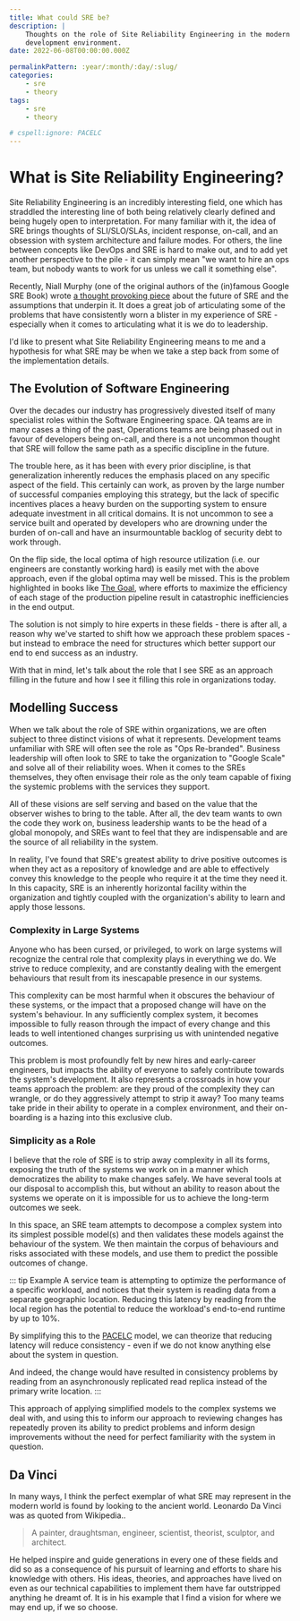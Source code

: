 ```yaml
---
title: What could SRE be?
description: |
    Thoughts on the role of Site Reliability Engineering in the modern software
    development environment.
date: 2022-06-08T00:00:00.000Z

permalinkPattern: :year/:month/:day/:slug/
categories:
    - sre
    - theory
tags:
    - sre
    - theory

# cspell:ignore: PACELC
---
```


# What is Site Reliability Engineering?
Site Reliability Engineering is an incredibly interesting field, one which has straddled
the interesting line of both being relatively clearly defined and being hugely open to
interpretation. For many familiar with it, the idea of SRE brings thoughts of SLI/SLO/SLAs,
incident response, on-call, and an obsession with system architecture and failure modes. For
others, the line between concepts like DevOps and SRE is hard to make out, and to add yet
another perspective to the pile - it can simply mean "we want to hire an ops team, but nobody
wants to work for us unless we call it something else".

Recently, Niall Murphy (one of the original authors of the (in)famous Google SRE Book) wrote
[a thought provoking piece](https://blog.relyabilit.ie/what-sre-could-be/) about the future of
SRE and the assumptions that underpin it. It does a great job of articulating some of the
problems that have consistently worn a blister in my experience of SRE - especially when it comes
to articulating what it is we do to leadership.

I'd like to present what Site Reliability Engineering means to me and a hypothesis for what
SRE may be when we take a step back from some of the implementation details.

<!-- more -->

## The Evolution of Software Engineering
Over the decades our industry has progressively divested itself of many specialist roles within
the Software Engineering space. QA teams are in many cases a thing of the past, Operations teams
are being phased out in favour of developers being on-call, and there is a not uncommon thought
that SRE will follow the same path as a specific discipline in the future.

The trouble here, as it has been with every prior discipline, is that generalization inherently
reduces the emphasis placed on any specific aspect of the field. This certainly can work, as proven
by the large number of successful companies employing this strategy, but the lack of specific
incentives places a heavy burden on the supporting system to ensure adequate investment in all
critical domains. It is not uncommon to see a service built and operated by developers who are
drowning under the burden of on-call and have an insurmountable backlog of security debt to work
through.

On the flip side, the local optima of high resource utilization (i.e. our engineers are constantly
working hard) is easily met with the above approach, even if the global optima may well be missed.
This is the problem highlighted in books like [The Goal](https://www.amazon.co.uk/Goal-Process-Ongoing-Improvement/dp/0884271951),
where efforts to maximize the efficiency of each stage of the production pipeline result in catastrophic
inefficiencies in the end output.

The solution is not simply to hire experts in these fields - there is after all, a reason why we've
started to shift how we approach these problem spaces - but instead to embrace the need for structures
which better support our end to end success as an industry.

With that in mind, let's talk about the role that I see SRE as an approach filling in the future
and how I see it filling this role in organizations today.

## Modelling Success
When we talk about the role of SRE within organizations, we are often subject to three distinct
visions of what it represents. Development teams unfamiliar with SRE will often see the role as
"Ops Re-branded". Business leadership will often look to SRE to take the organization to "Google
Scale" and solve all of their reliability woes. When it comes to the SREs themselves, they often
envisage their role as the only team capable of fixing the systemic problems with the services they
support.

All of these visions are self serving and based on the value that the observer wishes to bring to
the table. After all, the dev team wants to own the code they work on, business leadership wants
to be the head of a global monopoly, and SREs want to feel that they are indispensable and are the
source of all reliability in the system.

In reality, I've found that SRE's greatest ability to drive positive outcomes is when they act as
a repository of knowledge and are able to effectively convey this knowledge to the people who require
it at the time they need it. In this capacity, SRE is an inherently horizontal facility within the
organization and tightly coupled with the organization's ability to learn and apply those lessons.

### Complexity in Large Systems
Anyone who has been cursed, or privileged, to work on large systems will recognize the central role
that complexity plays in everything we do. We strive to reduce complexity, and are constantly dealing
with the emergent behaviours that result from its inescapable presence in our systems.

This complexity can be most harmful when it obscures the behaviour of these systems, or the impact
that a proposed change will have on the system's behaviour. In any sufficiently complex system, it
becomes impossible to fully reason through the impact of every change and this leads to well intentioned
changes surprising us with unintended negative outcomes.

This problem is most profoundly felt by new hires and early-career engineers, but impacts the ability
of everyone to safely contribute towards the system's development. It also represents a crossroads in
how your teams approach the problem: are they proud of the complexity they can wrangle, or do they
aggressively attempt to strip it away? Too many teams take pride in their ability to operate in a
complex environment, and their on-boarding is a hazing into this exclusive club.

### Simplicity as a Role
I believe that the role of SRE is to strip away complexity in all its forms, exposing the truth of
the systems we work on in a manner which democratizes the ability to make changes safely. We have
several tools at our disposal to accomplish this, but without an ability to reason about the systems
we operate on it is impossible for us to achieve the long-term outcomes we seek.

In this space, an SRE team attempts to decompose a complex system into its simplest possible model(s)
and then validates these models against the behaviour of the system. We then maintain the corpus of
behaviours and risks associated with these models, and use them to predict the possible outcomes of
change.

::: tip Example
A service team is attempting to optimize the performance of a specific workload, and notices that
their system is reading data from a separate geographic location. Reducing this latency by reading
from the local region has the potential to reduce the workload's end-to-end runtime by up to 10%.

By simplifying this to the [PACELC](https://en.wikipedia.org/wiki/PACELC_theorem) model, we can theorize
that reducing latency will reduce consistency - even if we do not know anything else about the system in
question.

And indeed, the change would have resulted in consistency problems by reading from an asynchronously
replicated read replica instead of the primary write location.
:::

This approach of applying simplified models to the complex systems we deal with, and using this to inform
our approach to reviewing changes has repeatedly proven its ability to predict problems and inform design
improvements without the need for perfect familiarity with the system in question.

## Da Vinci
In many ways, I think the perfect exemplar of what SRE may represent in the modern world
is found by looking to the ancient world. Leonardo Da Vinci was as quoted from Wikipedia..

> A painter, draughtsman, engineer, scientist, theorist, sculptor, and architect.

He helped inspire and guide generations in every one of these fields and did so as a consequence of
his pursuit of learning and efforts to share his knowledge with others. His ideas, theories, and
approaches have lived on even as our technical capabilities to implement them have far outstripped
anything he dreamt of. It is in his example that I find a vision for where we may end up, if we so
choose.
